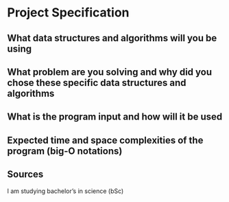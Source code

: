 Project Specification
===

What data structures and algorithms will you be using
---
What problem are you solving and why did you chose these specific data structures and algorithms
---
What is the program input and how will it be used
---
Expected time and space complexities of the program (big-O notations)
---
Sources
---
I am studying bachelor’s in science (bSc)
